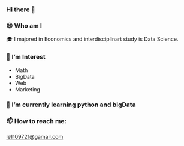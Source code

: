 ### Hi there 👋

<!--
**hwajlee/hwajlee** is a ✨ _special_ ✨ repository because its `README.md` (this file) appears on your GitHub profile.

Here are some ideas to get you started:

- 🔭 I’m currently working on ...
- 🌱 I’m currently learning ...
- 👯 I’m looking to collaborate on ...
- 🤔 I’m looking for help with ...
- 💬 Ask me about ...
- 📫 How to reach me: ...
- 😄 Pronouns: ...
- ⚡ Fun fact: ...
-->
### 😄 Who am I 
🎓 I majored in Economics and interdisciplinart study is Data Science. 


### 🌈 I’m Interest

- Math
- BigData
- Web
- Marketing

### 🌱 I’m currently learning python and bigData

### 📫 How to reach me: 
le1109721@gamail.com
